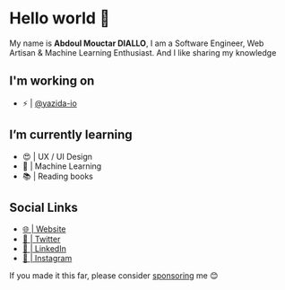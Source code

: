 # Hello world 👋
My name is **Abdoul Mouctar DIALLO**, I am a Software Engineer, Web Artisan & Machine Learning Enthusiast.
And I like sharing my knowledge

## I'm working on
- ⚡ | [@yazida-io](https://www.github.com/yazida-io)

## I’m currently learning
- 😍 | UX / UI Design
- 🤖 | Machine Learning
- 📚 | Reading books

## Social Links
- [🌐 | Website](https://abdoulmouctard.com)
- [🐥 | Twitter](https://twitter.com/abdoulmouctard)
- [💼 | LinkedIn](https://linkedin.com/in/abdoulmouctard)
- [📸 | Instagram](https://instagram.com/abdoulmouctard)

If you made it this far, please consider [sponsoring](https://github.com/sponsors/abdoulmouctard) me 😊

<!--
**abdoulmouctard/abdoulmouctard** is a ✨ _special_ ✨ repository because its `README.md` (this file) appears on your GitHub profile.

Here are some ideas to get you started:

- 🔭 I’m currently working on ...
- 🌱 I’m currently learning ...
- 👯 I’m looking to collaborate on ...
- 🤔 I’m looking for help with ...
- 💬 Ask me about ...
- 📫 How to reach me: ...
- 😄 Pronouns: ...
- ⚡ Fun fact: ...

Icons: 👋

-->
